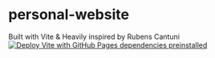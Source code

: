 # personal-website
Built with Vite & Heavily inspired by Rubens Cantuni
<br>
[![Deploy Vite with GitHub Pages dependencies preinstalled](https://github.com/GrassyAirplane/personal-website/actions/workflows/jekyll-gh-pages.yml/badge.svg)](https://github.com/GrassyAirplane/personal-website/actions/workflows/jekyll-gh-pages.yml)
